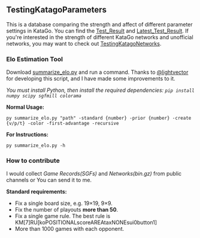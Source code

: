 ## TestingKatagoParameters
This is a database comparing the strength and affect of different parameter settings in KataGo. You can find the [Test_Result](https://github.com/foxrainowo/TestingKatagoParameters/releases) and [Latest_Test_Result](https://github.com/foxrainowo/TestingKatagoParameters/releases/latest). If you're interested in the strength of different KataGo networks and unofficial networks, you may want to check out [TestingKatagoNetworks](https://github.com/foxrainowo/TestingKatagoNetworks).

### Elo Estimation Tool
Download [summarize_elo.py](https://github.com/foxrainowo/TestingKatagoParameters/blob/main/summarize_elo.py) and run a command. Thanks to [@lightvector](https://github.com/lightvector) for developing this script, and I have made some improvements to it.

*You must install Python, then install the required dependencies: `pip install numpy scipy sgfmill colorama`*

**Normal Usage:**

	py summarize_elo.py "path" -standard {number} -prior {number} -create {v/p/t} -color -first-advantage -recursive
 
**For Instructions:**

	py summarize_elo.py -h
 
### How to contribute
I would collect *Game Records(SGFs)* and *Networks(bin.gz)* from public channels or You can send it to me.

**Standard requirements:**
- Fix a single board size, e.g. 19×19, 9×9.
- Fix the number of playouts **more than 50**.
- Fix a single game rule. The best rule is KM[7]RU[koPOSITIONALscoreAREAtaxNONEsui0button1]
- More than 1000 games with each opponent.
